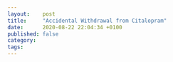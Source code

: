 ```yaml
---
layout:    post
title:     "Accidental Withdrawal from Citalopram"
date:      2020-08-22 22:04:34 +0100
published: false
category:  
tags:      
---
```

